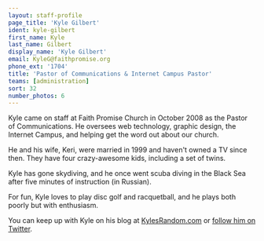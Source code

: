 ```yaml
---
layout: staff-profile
page_title: 'Kyle Gilbert'
ident: kyle-gilbert
first_name: Kyle
last_name: Gilbert
display_name: 'Kyle Gilbert'
email: KyleG@faithpromise.org
phone_ext: '1704'
title: 'Pastor of Communications & Internet Campus Pastor'
teams: [administration]
sort: 32
number_photos: 6
---
```


Kyle came on staff at Faith Promise Church in October 2008 as the Pastor of Communications. He oversees web technology, graphic design, the Internet Campus, and helping get the word out about our church.

He and his wife, Keri, were married in 1999 and haven't owned a TV since then. They have four crazy-awesome kids, including a set of twins.

Kyle has gone skydiving, and he once went scuba diving in the Black Sea after five minutes of instruction (in Russian).

For fun, Kyle loves to play disc golf and racquetball, and he plays both poorly but with enthusiasm.

You can keep up with Kyle on his blog at <a href="http://kylesrandom.com">KylesRandom.com</a> or <a href="http://twitter.com/kylegilbert">follow him on Twitter</a>.